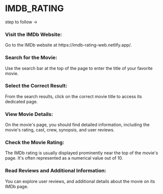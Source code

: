 # IMDB_RATING

step to follow ->

<h3>Visit the IMDb Website:</h3>
Go to the IMDb website at https://imdb-rating-web.netlify.app/.

<h3>Search for the Movie:</h3>
Use the search bar at the top of the page to enter the title of your favorite movie.

<h3>Select the Correct Result:</h3>
From the search results, click on the correct movie title to access its dedicated page.

<h3>View Movie Details:</h3>
On the movie's page, you should find detailed information, including the movie's rating, cast, crew, synopsis, and user reviews.

<h3>Check the Movie Rating:</h3>
The IMDb rating is usually displayed prominently near the top of the movie's page. It's often represented as a numerical value out of 10.

<h3>Read Reviews and Additional Information:</h3>
You can explore user reviews, and additional details about the movie on its IMDb page.
